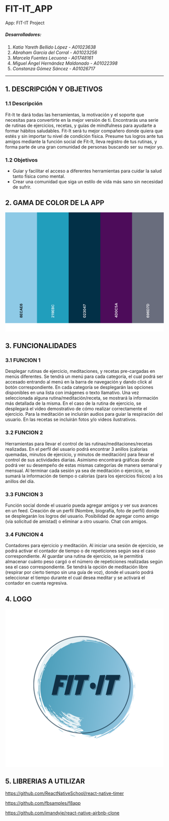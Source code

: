 # FIT-IT_APP
App: FIT-IT Project 

##### Desarrolladores:
1. _Katia Yareth Bellido López - A01023638_
2. _Abraham García del Corral - A01023256_
3. _Marcela Fuentes Lecuona - A01748161_
4. _Miguel Ángel Hernández Maldonado - A01022398_
5. _Constanza Gómez Sáncez - A01026717_

---
## 1. DESCRIPCIÓN Y OBJETIVOS

### 1.1 Descripción
Fit-It te dará todas las herramientas, la motivación y el soporte que necesitas para convertirte en la mejor versión de ti.
Encontrarás una serie de rutinas de ejercicios, recetas, y guías de mindfulness para ayudarte a formar hábitos saludables.
Fit-It será tu mejor compañero donde quiera que estés y sin importar tu nivel de condición física.
Presume tus logros ante tus amigos mediante la función social de Fit-It, lleva registro de tus rutinas, y forma parte de una gran comunidad de personas buscando ser su mejor yo.

### 1.2 Objetivos
* Guiar y facilitar el acceso a diferentes herramientas para cuidar la salud tanto física como mental.
* Crear una comunidad que siga un estilo de vida más sano sin necesidad de sufrir.

## 2. GAMA DE COLOR DE LA APP
![image alt text](PALETA-FIT-IT.png)
## 3. FUNCIONALIDADES

### 3.1 FUNCION 1
Desplegar rutinas de ejercicio, meditaciones, y recetas pre-cargadas en menús diferentes.
  Se tendrá un menú para cada categoría, el cual podrá ser accesado entrando al menú en la barra de navegación y dando click al botón correspondiente.
  En cada categoría se desplegarán las opciones disponibles en una lista con imágenes o texto llamativo.
  Una vez seleccionada alguna rutina/meditación/receta, se mostrará la información más detallada de la misma.
    En el caso de la rutina de ejercicio, se desplegará el video demostrativo de cómo realizar correctamente el ejercicio.
    Para la meditación se incluirán audios para guiar la respiración del usuario.
    En las recetas se incluirán fotos y/o videos ilustrativos.
  
  
### 3.2 FUNCION 2
Herramientas para llevar el control de las rutinas/meditaciones/recetas realizadas.
  En el perfil del usuario podrá encontrar 3 anillos (calorías quemadas, minutos de ejercicio, y minutos de meditación) para llevar el control de sus actividades diarias. Asimismo encontrará gráficas donde podrá ver su desempeño de estas mismas categorías de manera semanal y mensual.
  Al terminar cada sesión ya sea de meditación o ejercicio, se sumará la información de tiempo o calorías (para los ejercicios físicos) a los anillos del día.
  
### 3.3 FUNCION 3
Función social donde el usuario pueda agregar amigos y ver sus avances en un feed.
  Creación de un perfil (Nombre, biografía, foto de perfil) donde se desplegarán los logros del usuario.
  Posibilidad de agregar como amigo (vía solicitud de amistad) o eliminar a otro usuario.
  Chat con amigos.
  
### 3.4 FUNCION 4
Contadores para ejercicio y meditación.
  Al iniciar una sesión de ejercicio, se podrá activar el contador de tiempo o de repeticiones según sea el caso correspondiente.
  Al guardar una rutina de ejercicio, se le permitirá almacenar cuánto peso cargó o el número de repeticiones realizadas según sea el caso correspondiente.
  Se tendrá la opción de meditación libre (respirar por cierto tiempo sin una guía de voz), donde el usuario podrá seleccionar el tiempo durante el cual desea meditar y se activará el contador en cuenta regresiva.
  
## 4. LOGO
![](LogoFIT_IT.png)
## 5. LIBRERIAS A UTILIZAR

https://github.com/ReactNativeSchool/react-native-timer

https://github.com/fbsamples/f8app

https://github.com/imandyie/react-native-airbnb-clone
